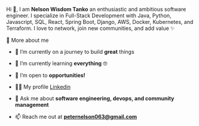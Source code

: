 <p>
  
Hi 👋, I am **Nelson Wisdom Tanko** an enthusiastic and ambitious software engineer. I specialize in Full-Stack Development with Java, Python, Javascript, SQL, React, Spring Boot, Django, AWS, Docker, Kubernetes, and Terraform. I love to network, join new communities, and add value ✨

<div>
  <summary>🧑 More about me</summary>

- 🔭 I’m currently on a journey to build **great** things

- 🌱 I’m currently learning **everything** 🤓

- 🤝 I’m open to **opportunities!**

- 👨‍💻 My profile [Linkedin](https://www.linkedin.com/in/nelson-tanko-76b623249/)

- 💬 Ask me about **software engineering, devops, and community management**

- 📫 Reach me out at **peternelson063@gmail.com**

</div>
  
</p>
